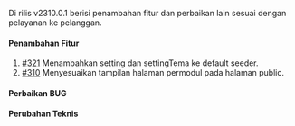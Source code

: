 Di rilis v2310.0.1 berisi penambahan fitur dan perbaikan lain sesuai dengan pelayanan ke pelanggan.

#### Penambahan Fitur

1. [#321](https://github.com/OpenSID/OpenKab/issues/321) Menambahkan setting dan settingTema ke default seeder.
2. [#310](https://github.com/OpenSID/OpenKab/issues/310) Menyesuaikan tampilan halaman permodul pada halaman public.

#### Perbaikan BUG


#### Perubahan Teknis
